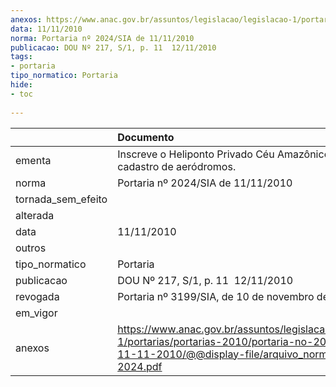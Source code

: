 ```yaml
---
anexos: https://www.anac.gov.br/assuntos/legislacao/legislacao-1/portarias/portarias-2010/portaria-no-2024-sia-de-11-11-2010/@@display-file/arquivo_norma/PA2010-2024.pdf
data: 11/11/2010
norma: Portaria nº 2024/SIA de 11/11/2010
publicacao: DOU Nº 217, S/1, p. 11  12/11/2010
tags:
- portaria
tipo_normatico: Portaria
hide: 
- toc 
 
---
```


|                    | Documento                                                                                                                                                         |
|:-------------------|:------------------------------------------------------------------------------------------------------------------------------------------------------------------|
| ementa             | Inscreve o Heliponto Privado Céu Amazônico (AM) no cadastro de aeródromos.                                                                                        |
| norma              | Portaria nº 2024/SIA de 11/11/2010                                                                                                                                |
| tornada_sem_efeito |                                                                                                                                                                   |
| alterada           |                                                                                                                                                                   |
| data               | 11/11/2010                                                                                                                                                        |
| outros             |                                                                                                                                                                   |
| tipo_normatico     | Portaria                                                                                                                                                          |
| publicacao         | DOU Nº 217, S/1, p. 11  12/11/2010                                                                                                                                |
| revogada           | Portaria nº 3199/SIA, de 10 de novembro de 2016.                                                                                                                  |
| em_vigor           |                                                                                                                                                                   |
| anexos             | https://www.anac.gov.br/assuntos/legislacao/legislacao-1/portarias/portarias-2010/portaria-no-2024-sia-de-11-11-2010/@@display-file/arquivo_norma/PA2010-2024.pdf |